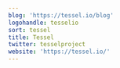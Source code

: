 ```yaml
---
blog: 'https://tessel.io/blog'
logohandle: tesselio
sort: tessel
title: Tessel
twitter: tesselproject
website: 'https://tessel.io/'
---
```


